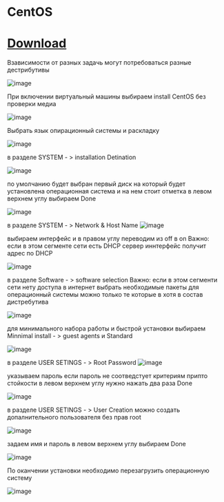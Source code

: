 # CentOS
# [Download](https://www.centos.org/download/ )

Взависимости от разных задачь могут потребоваться разные дестрибутивы 

![image](https://user-images.githubusercontent.com/79700810/154103402-1f8fb434-7560-4956-8e48-100375c319e2.png)

При включении виртуальный машины выбираем install CentOS без проверки медиа

![image](https://user-images.githubusercontent.com/79700810/154103873-3f812449-269e-4ac0-87a6-defc381ce990.png)

Выбрать язык опирационный системы и раскладку

![image](https://user-images.githubusercontent.com/79700810/154104035-2ee151c3-e363-454e-80c0-accb58ff3217.png)

в разделе SYSTEM - > installation Detination

![image](https://user-images.githubusercontent.com/79700810/154104083-629893d8-bf0e-4ee3-b6eb-db9bcbda8b5c.png)

по умолчанию будет выбран первый диск на который будет установлена операционная система и на нем стоит отметка в левом верхнем углу выбираем Done

![image](https://user-images.githubusercontent.com/79700810/154104111-643f00f8-3960-4d30-b97d-3c0453acd7c3.png)

в разделе SYSTEM - > Network & Host Name
![image](https://user-images.githubusercontent.com/79700810/154104083-629893d8-bf0e-4ee3-b6eb-db9bcbda8b5c.png)

выбираем интерфейс и в правом углу переводим из off в on 
Важно: если в этом сегменте сети есть DHCP сервер иннтерфейс получит адрес по DHCP

![image](https://user-images.githubusercontent.com/79700810/154104396-adedeeb2-8e18-4a7c-af09-7de7aee191c4.png)

в разделе Software - > software selection
Важно: если в этом сегменти сети нету доступа в интернет выбрать необходимые пакеты для операционный системы можно только те которые в хотя в состав дистребутива

![image](https://user-images.githubusercontent.com/79700810/154104179-e88ef64a-1195-417a-92df-dd9a0c993940.png)

для минимального набора работы и быстрой установки выбираем Minnimal install - > guest agents и Standard

![image](https://user-images.githubusercontent.com/79700810/154104553-d585f307-ef25-413c-aeef-c37d0d5aa7ea.png)

в разделе USER SETINGS - > Root Password
![image](https://user-images.githubusercontent.com/79700810/154104627-a59b62ff-a2b3-4ebd-8700-6a285b44e9df.png)

указываем пароль если пароль не соотведстует критериям припто стойкости в левом верхнем углу нужно нажать два раза Done

![image](https://user-images.githubusercontent.com/79700810/154104925-69779d5b-851a-4f7f-a699-df0823217105.png)

в разделе USER SETINGS - > User Creation можно создать допалнительного пользователя без прав root

![image](https://user-images.githubusercontent.com/79700810/154104627-a59b62ff-a2b3-4ebd-8700-6a285b44e9df.png)

задаем имя и пароль в левом верхнем углу выбираем Done

![image](https://user-images.githubusercontent.com/79700810/154105020-daf330ea-4db7-4a53-a9bd-f042dcf705bb.png)

По оканчении установки необходимо перезагрузить операционную систему

![image](https://user-images.githubusercontent.com/79700810/154106729-41e16c2d-9ac5-4a39-bf6a-7b024860c822.png)
